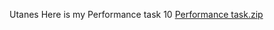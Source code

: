 
Utanes
Here is my Performance task 10
[Performance task.zip](https://github.com/user-attachments/files/15860443/Performance.task.zip)
